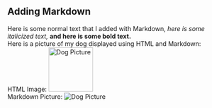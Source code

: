 ## Adding Markdown

Here is some normal text that I added with Markdown, *here is some italicized text,* **and here is some bold text.**  
Here is a picture of my dog displayed using HTML and Markdown:  
HTML Image: <img src="Myfiles/Downloads/zeke.jpg" alt="Dog Picture" width="100" height="100">  
Markdown Picture: ![Dog Picture](Myfiles/Downloads/zeke.jpg)
